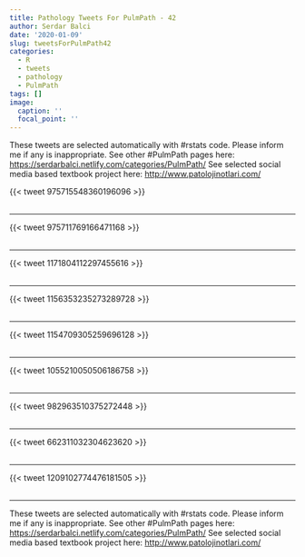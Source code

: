 ```yaml
---
title: Pathology Tweets For PulmPath - 42
author: Serdar Balci
date: '2020-01-09'
slug: tweetsForPulmPath42
categories:
  - R
  - tweets
  - pathology
  - PulmPath
tags: []
image:
  caption: ''
  focal_point: ''
---
```



These tweets are selected automatically with #rstats code. Please inform me if any is inappropriate.
See other #PulmPath pages here: https://serdarbalci.netlify.com/categories/PulmPath/ 
See selected social media based textbook project here: http://www.patolojinotlari.com/

{{< tweet 975715548360196096 >}}
<br>
<br>
<hr>
{{< tweet 975711769166471168 >}}
<br>
<br>
<hr>
{{< tweet 1171804112297455616 >}}
<br>
<br>
<hr>
{{< tweet 1156353235273289728 >}}
<br>
<br>
<hr>
{{< tweet 1154709305259696128 >}}
<br>
<br>
<hr>
{{< tweet 1055210050506186758 >}}
<br>
<br>
<hr>
{{< tweet 982963510375272448 >}}
<br>
<br>
<hr>
{{< tweet 662311032304623620 >}}
<br>
<br>
<hr>
{{< tweet 1209102774476181505 >}}
<br>
<br>
<hr>


These tweets are selected automatically with #rstats code. Please inform me if any is inappropriate.
See other #PulmPath pages here: https://serdarbalci.netlify.com/categories/PulmPath/ 
See selected social media based textbook project here: http://www.patolojinotlari.com/
